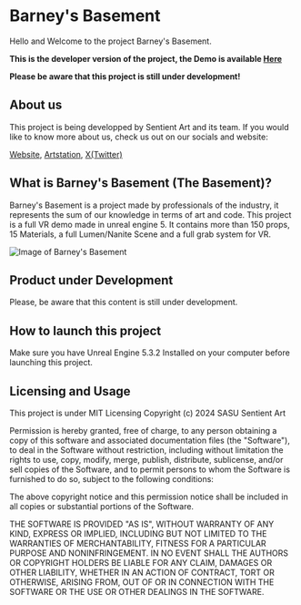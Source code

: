 # Barney's Basement

Hello and Welcome to the project Barney's Basement.

**This is the developer version of the project, the Demo is available [Here](https://drive.google.com/file/d/1gsVNnXIprNSPVxAvGX9uzUpOJpbXd6J2/view?usp=drive_link)**

**Please be aware that this project is still under development!**

## About us

This project is being developped by Sentient Art and its team. If you would like to know more about us, check us out on our socials and website:

[Website](https://www.sentient-art.xyz),
[Artstation](https://www.artstation.com/sentient-art),
[X(Twitter)](https://twitter.com/sentient_art)


## What is Barney's Basement (The Basement)?

Barney's Basement is a project made by professionals of the industry, it represents the sum of our knowledge in terms of art and code. This project is a full VR demo made in unreal engine 5.
It contains more than 150 props, 15 Materials, a full Lumen/Nanite Scene and a full grab system for VR.

![Image of Barney's Basement](https://i.ibb.co/g6hz3zS/Highres-Screenshot00043.png)

## Product under Development

Please, be aware that this content is still under development.

## How to launch this project
Make sure you have Unreal Engine 5.3.2 Installed on your computer before launching this project.


## Licensing and Usage

This project is under MIT Licensing Copyright (c) 2024 SASU Sentient Art

Permission is hereby granted, free of charge, to any person obtaining a copy
of this software and associated documentation files (the "Software"), to deal
in the Software without restriction, including without limitation the rights
to use, copy, modify, merge, publish, distribute, sublicense, and/or sell
copies of the Software, and to permit persons to whom the Software is
furnished to do so, subject to the following conditions:

The above copyright notice and this permission notice shall be included in all
copies or substantial portions of the Software.

THE SOFTWARE IS PROVIDED "AS IS", WITHOUT WARRANTY OF ANY KIND, EXPRESS OR
IMPLIED, INCLUDING BUT NOT LIMITED TO THE WARRANTIES OF MERCHANTABILITY,
FITNESS FOR A PARTICULAR PURPOSE AND NONINFRINGEMENT. IN NO EVENT SHALL THE
AUTHORS OR COPYRIGHT HOLDERS BE LIABLE FOR ANY CLAIM, DAMAGES OR OTHER
LIABILITY, WHETHER IN AN ACTION OF CONTRACT, TORT OR OTHERWISE, ARISING FROM,
OUT OF OR IN CONNECTION WITH THE SOFTWARE OR THE USE OR OTHER DEALINGS IN THE
SOFTWARE.
